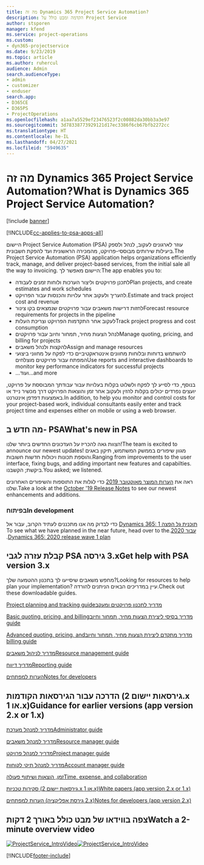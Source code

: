 ```yaml
---
title: מה זה Dynamics 365 Project Service Automation?
description: הקדמה ומבט כולל על Project Service
author: stsporen
manager: kfend
ms.service: project-operations
ms.custom:
- dyn365-projectservice
ms.date: 9/23/2019
ms.topic: article
ms.author: ruhercul
audience: Admin
search.audienceType:
- admin
- customizer
- enduser
search.app:
- D365CE
- D365PS
- ProjectOperations
ms.openlocfilehash: a1aa7a5529ef23476523f2c00882da30bb3a3e97
ms.sourcegitcommit: 3d78338773929121d17ec3386f6cb67bfb2272cc
ms.translationtype: HT
ms.contentlocale: he-IL
ms.lasthandoff: 04/27/2021
ms.locfileid: "5949635"
---
```

# <a name="what-is-dynamics-365-project-service-automation"></a><span data-ttu-id="8c67a-103">מה זה Dynamics 365 Project Service Automation?</span><span class="sxs-lookup"><span data-stu-id="8c67a-103">What is Dynamics 365 Project Service Automation?</span></span>

[!include [banner](../includes/psa-now-project-operations.md)]

[!INCLUDE[cc-applies-to-psa-apps-all](../includes/cc-applies-to-psa-apps-all.md)]

<span data-ttu-id="8c67a-104">היישום Project Service Automation‏ (PSA) עוזר לארגונים לעקוב, לנהל ולספק ביעילות שירותים מבוססי-פרויקט, מהמכירה הראשונית ועד להפקת חשבונית.</span><span class="sxs-lookup"><span data-stu-id="8c67a-104">The Project Service Automation (PSA) application helps organizations efficiently track, manage, and deliver project-based services, from the initial sale all the way to invoicing.</span></span> <span data-ttu-id="8c67a-105">היישום מאפשר לך:</span><span class="sxs-lookup"><span data-stu-id="8c67a-105">The app enables you to:</span></span>

- <span data-ttu-id="8c67a-106">לתכנן פרויקטים וליצור הערכות ולוחות זמנים לעבודה</span><span class="sxs-lookup"><span data-stu-id="8c67a-106">Plan projects, and create estimates and work schedules</span></span>
- <span data-ttu-id="8c67a-107">להעריך ולעקוב אחר עלויות והכנסות עבור הפרויקט.</span><span class="sxs-lookup"><span data-stu-id="8c67a-107">Estimate and track project cost and revenue</span></span>
- <span data-ttu-id="8c67a-108">לחזות דרישות משאבים עבור פרויקטים שנמצאים בקו צינור</span><span class="sxs-lookup"><span data-stu-id="8c67a-108">Forecast resource requirements for projects in the pipeline</span></span>
- <span data-ttu-id="8c67a-109">לעקוב אחר התקדמות הפרויקט וצריכת העלות</span><span class="sxs-lookup"><span data-stu-id="8c67a-109">Track project progress and cost consumption</span></span>
- <span data-ttu-id="8c67a-110">לנהל הצעות מחיר, תמחור וחיוב עבור פרויקטים</span><span class="sxs-lookup"><span data-stu-id="8c67a-110">Manage quoting, pricing, and billing for projects</span></span>
- <span data-ttu-id="8c67a-111">להקצות ולנהל משאבים</span><span class="sxs-lookup"><span data-stu-id="8c67a-111">Assign and manage resources</span></span>
- <span data-ttu-id="8c67a-112">להשתמש בדוחות ובלוחות מחוונים אינטראקטיביים כדי לפקח על מחווני ביצועי המפתח עבור פרויקטים מוצלחים</span><span class="sxs-lookup"><span data-stu-id="8c67a-112">Use reports and interactive dashboards to monitor key performance indicators for successful projects</span></span>
- <span data-ttu-id="8c67a-113">...ועוד</span><span class="sxs-lookup"><span data-stu-id="8c67a-113">...and more</span></span>

<span data-ttu-id="8c67a-114">בנוסף, כדי לסייע לך לפקח ולשלוט בקלות בעלויות עבור עבודתך המבוססת על פרויקט, יועצים נפרדים יכולים בקלות להזין ולעקוב אחר זמן והוצאות הפרויקט דרך מכשיר נייד או באמצעות דפדפן אינטרנט.</span><span class="sxs-lookup"><span data-stu-id="8c67a-114">In addition, to help you monitor and control costs for your project-based work, individual consultants easily enter and track project time and expenses either on mobile or using a web browser.</span></span>

## <a name="whats-new-in-psa"></a><span data-ttu-id="8c67a-115">מה חדש ב- PSA</span><span class="sxs-lookup"><span data-stu-id="8c67a-115">What's new in PSA</span></span>
<span data-ttu-id="8c67a-116">הצוות גאה להכריז על העדכונים החדשים ביותר שלנו!</span><span class="sxs-lookup"><span data-stu-id="8c67a-116">The team is excited to announce our newest updates!</span></span> <span data-ttu-id="8c67a-117">מגוון שיפורים בממשק המשתמש, תיקון באגים והוספת תכונות ויכולות חדשות חשובות.</span><span class="sxs-lookup"><span data-stu-id="8c67a-117">Ranging from improvements to the user interface, fixing bugs, and adding important new features and capabilties.</span></span> <span data-ttu-id="8c67a-118">ביקשת; הקשבנו.</span><span class="sxs-lookup"><span data-stu-id="8c67a-118">You asked; we listened.</span></span>

<span data-ttu-id="8c67a-119">ראה את [הערות המוצר מאוקטובר 2019](/dynamics365-release-plan/2019wave2/index) כדי לגלות את התוספות והשיפורים האחרונים שלנו.</span><span class="sxs-lookup"><span data-stu-id="8c67a-119">Take a look at the [October '19 Release Notes](/dynamics365-release-plan/2019wave2/index) to see our newest enhancements and additions.</span></span>

### <a name="in-development"></a><span data-ttu-id="8c67a-120">בפיתוח</span><span class="sxs-lookup"><span data-stu-id="8c67a-120">In development</span></span>
<span data-ttu-id="8c67a-121">כדי לבדוק מה אנו מתכננים לעתיד הקרוב, עבור אל [Dynamics 365: תוכנית ‏‫גל הפצה 1 עבור 2020](/dynamics365-release-plan/2020wave1/index).</span><span class="sxs-lookup"><span data-stu-id="8c67a-121">To see what we have planned in the near future, head over to the [Dynamics 365: 2020 release wave 1 plan](/dynamics365-release-plan/2020wave1/index).</span></span>

## <a name="get-help-with-psa-version-3x"></a><span data-ttu-id="8c67a-122">קבלת עזרה לגבי PSA גירסה ‎3.x</span><span class="sxs-lookup"><span data-stu-id="8c67a-122">Get help with PSA version 3.x</span></span>
<span data-ttu-id="8c67a-123">מחפש משאבים שיסייעו לך בתכנון ההטמעה שלך?</span><span class="sxs-lookup"><span data-stu-id="8c67a-123">Looking for resources to help plan your implementation?</span></span> <span data-ttu-id="8c67a-124">עיין במדריכים הבאים הניתנים להורדה.</span><span class="sxs-lookup"><span data-stu-id="8c67a-124">Check out these downloadable guides.</span></span>

 [<span data-ttu-id="8c67a-125">‏‫מדריך לתכנון פרויקטים ומעקב</span><span class="sxs-lookup"><span data-stu-id="8c67a-125">Project planning and tracking guide</span></span>](../psa/implementation-guides/project-planning-tracking.md)

 [<span data-ttu-id="8c67a-126">‏‫מדריך בסיסי ליצירת הצעות מחיר, תמחור וחיוב</span><span class="sxs-lookup"><span data-stu-id="8c67a-126">Basic quoting, pricing, and billing guide</span></span>](../psa/implementation-guides/begin-quoting-pricing-billing.md)

 [<span data-ttu-id="8c67a-127">‏‫מדריך מתקדם ליצירת הצעות מחיר, תמחור וחיוב</span><span class="sxs-lookup"><span data-stu-id="8c67a-127">Advanced quoting, pricing, and billing guide</span></span>](../psa/implementation-guides/adv-quoting-pricing-billing.md)

 [<span data-ttu-id="8c67a-128">מדריך לניהול משאבים</span><span class="sxs-lookup"><span data-stu-id="8c67a-128">Resource management guide</span></span>](../psa/implementation-guides/resource-management-guide.md)

 [<span data-ttu-id="8c67a-129">מדריך דיווח</span><span class="sxs-lookup"><span data-stu-id="8c67a-129">Reporting guide</span></span>](../psa/implementation-guides/reporting-guide.md)

 [<span data-ttu-id="8c67a-130">הערות למפתחים</span><span class="sxs-lookup"><span data-stu-id="8c67a-130">Notes for developers</span></span>](../psa/developer-guides/overview-dev-notes-v3.x.md)

## <a name="guidance-for-earlier-versions-app-version-2x-or-1x"></a><span data-ttu-id="8c67a-131">הדרכה עבור הגירסאות הקודמות (גירסאות יישום 2.x או 1.x)</span><span class="sxs-lookup"><span data-stu-id="8c67a-131">Guidance for earlier versions (app version 2.x or 1.x)</span></span>
 [<span data-ttu-id="8c67a-132">מדריך למנהל מערכת</span><span class="sxs-lookup"><span data-stu-id="8c67a-132">Administrator guide</span></span>](../psa/admin-guide.md)

 [<span data-ttu-id="8c67a-133">מדריך למנהל משאבים</span><span class="sxs-lookup"><span data-stu-id="8c67a-133">Resource manager guide</span></span>](../psa/resource-manager-guide.md)

 [<span data-ttu-id="8c67a-134">מדריך למנהל פרויקט</span><span class="sxs-lookup"><span data-stu-id="8c67a-134">Project manager guide</span></span>](../psa/project-manager-guide.md)

 [<span data-ttu-id="8c67a-135">מדריך למנהל תיקי לקוחות</span><span class="sxs-lookup"><span data-stu-id="8c67a-135">Account manager guide</span></span>](../psa/account-manager-guide.md)

 [<span data-ttu-id="8c67a-136">זמן, הוצאות ושיתוף פעולה</span><span class="sxs-lookup"><span data-stu-id="8c67a-136">Time, expense, and collaboration</span></span>](../psa/time-expense-collaboration-guide.md)

 [<span data-ttu-id="8c67a-137">‏‫סקירות טכניות‬ (גירסאות יישום 2.x או 1.x)</span><span class="sxs-lookup"><span data-stu-id="8c67a-137">White papers (app version 2.x or 1.x)</span></span>](../psa/white-papers.md)

 [<span data-ttu-id="8c67a-138">הערות למפתחים (גירסת אפליקציה ‎2.x)</span><span class="sxs-lookup"><span data-stu-id="8c67a-138">Notes for developers (app version 2.x)</span></span>](../psa/developer-guides/add-custom-qoi-forms-v2.x.md)

 ## <a name="watch-a-2-minute-overview-video"></a><span data-ttu-id="8c67a-139">צפה בווידאו של מבט כולל באורך 2 דקות</span><span class="sxs-lookup"><span data-stu-id="8c67a-139">Watch a 2-minute overview video</span></span>
 <a name="heroArea"></a> <span data-ttu-id="8c67a-140">[![ProjectService_IntroVideo](../psa/media/project-service-intro-video.png "ProjectService_IntroVideo")](https://go.microsoft.com/fwlink/p/?LinkId=799457)</span><span class="sxs-lookup"><span data-stu-id="8c67a-140">[![ProjectService_IntroVideo](../psa/media/project-service-intro-video.png "ProjectService_IntroVideo")](https://go.microsoft.com/fwlink/p/?LinkId=799457)</span></span>




[!INCLUDE[footer-include](../includes/footer-banner.md)]